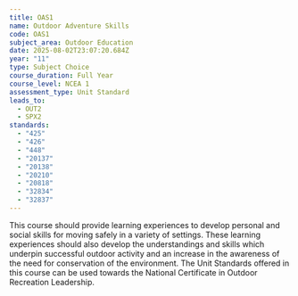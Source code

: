 ```yaml
---
title: OAS1
name: Outdoor Adventure Skills
code: OAS1
subject_area: Outdoor Education
date: 2025-08-02T23:07:20.684Z
year: "11"
type: Subject Choice
course_duration: Full Year
course_level: NCEA 1
assessment_type: Unit Standard
leads_to:
  - OUT2
  - SPX2
standards:
  - "425"
  - "426"
  - "448"
  - "20137"
  - "20138"
  - "20210"
  - "20818"
  - "32834"
  - "32837"
---
```

This course should provide learning experiences to develop personal and social skills for moving safely in a variety of settings. These learning experiences should also develop the understandings and skills which underpin successful outdoor activity and an increase in the awareness of the need for conservation of the environment. The Unit Standards offered in this course can be used towards the National Certificate in Outdoor Recreation Leadership.
